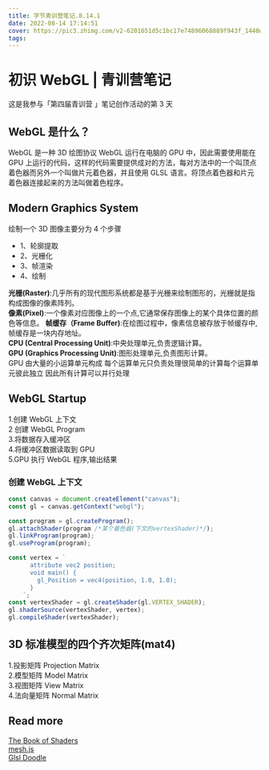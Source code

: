 ```yaml
---
title: 字节青训营笔记.8.14.1
date: 2022-08-14 17:14:51
cover: https://pic3.zhimg.com/v2-6201651d5c1bc17e74896068889f943f_1440w.jpg?source=172ae18b
tags:
---
```


# 初识 WebGL | 青训营笔记

这是我参与「第四届青训营 」笔记创作活动的第 3 天

## WebGL 是什么？

WebGL 是一种 3D 绘图协议
WebGL 运行在电脑的 GPU 中，因此需要使用能在 GPU 上运行的代码，这样的代码需要提供成对的方法，每对方法中的一个叫顶点着色器而另外一个叫做片元着色器，并且使用 GLSL 语言。将顶点着色器和片元着色器连接起来的方法叫做着色程序。

## Modern Graphics System

绘制一个 3D 图像主要分为 4 个步骤

- 1、轮廓提取
- 2、光栅化
- 3、帧渲染
- 4、绘制

**光栅(Raster)**:几乎所有的现代图形系统都是基于光栅来绘制图形的，光栅就是指构成图像的像素阵列。  
**像素(Pixel)**:一个像素对应图像上的一个点,它通常保存图像上的某个具体位置的颜色等信息。
**帧缓存（Frame Buffer)**:在绘图过程中，像素信息被存放于帧缓存中,帧缓存是一块内存地址。  
**CPU (Central Processing Unit)**:中央处理单元,负责逻辑计算。  
**GPU (Graphics Processing Unit)**:图形处理单元,负责图形计算。  
GPU 由大量的小运算单元构成
每个运算单元只负责处理很简单的计算每个运算单元彼此独立
因此所有计算可以并行处理

## WebGL Startup

1.创建 WebGL 上下文  
2 创建 WebGL Program  
3.将数据存入缓冲区  
4.将缓冲区数据读取到 GPU  
5.GPU 执行 WebGL 程序,输出结果

### 创建 WebGL 上下文

```javascript
const canvas = document.createElement("canvas");
const gl = canvas.getContext("webgl");
```

```javascript
const program = gl.createProgram();
gl.attachShader(program /*某个着色器(下文的vertexShader)*/);
gl.linkProgram(program);
gl.useProgram(program);
```

```javascript
const vertex = `
      attribute vec2 position;
      void main() {
        gl_Position = vec4(position, 1.0, 1.0);
      }
    `;
const vertexShader = gl.createShader(gl.VERTEX_SHADER);
gl.shaderSource(vertexShader, vertex);
gl.compileShader(vertexShader);
```

## 3D 标准模型的四个齐次矩阵(mat4)

1.投影矩阵 Projection Matrix  
2.模型矩阵 Model Matrix  
3.视图矩阵 View Matrix  
4.法向量矩阵 Normal Matrix

## Read more

[The Book of Shaders](https://thebookofshaders.com/)  
[mesh.js](https://github.com/mesh-js)  
[Glsl Doodle](https://doodle.webgl.group/)

